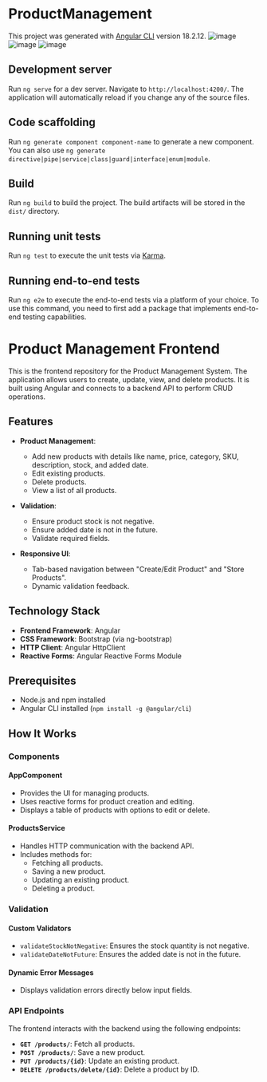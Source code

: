 # ProductManagement

This project was generated with [Angular CLI](https://github.com/angular/angular-cli) version 18.2.12.
![image](https://github.com/user-attachments/assets/a171a955-2ca3-4696-bbc6-ffbce21964c1)
![image](https://github.com/user-attachments/assets/bfd0f119-bfc0-46a7-a4dc-5ac3fcaf7528)
![image](https://github.com/user-attachments/assets/d8965502-bc14-4284-aed9-587bc2e0e9a5)


## Development server

Run `ng serve` for a dev server. Navigate to `http://localhost:4200/`. The application will automatically reload if you change any of the source files.

## Code scaffolding

Run `ng generate component component-name` to generate a new component. You can also use `ng generate directive|pipe|service|class|guard|interface|enum|module`.

## Build

Run `ng build` to build the project. The build artifacts will be stored in the `dist/` directory.

## Running unit tests

Run `ng test` to execute the unit tests via [Karma](https://karma-runner.github.io).

## Running end-to-end tests

Run `ng e2e` to execute the end-to-end tests via a platform of your choice. To use this command, you need to first add a package that implements end-to-end testing capabilities.

# Product Management Frontend

This is the frontend repository for the Product Management System. The application allows users to create, update, view, and delete products. It is built using Angular and connects to a backend API to perform CRUD operations.

## Features

- **Product Management**:
  - Add new products with details like name, price, category, SKU, description, stock, and added date.
  - Edit existing products.
  - Delete products.
  - View a list of all products.

- **Validation**:
  - Ensure product stock is not negative.
  - Ensure added date is not in the future.
  - Validate required fields.

- **Responsive UI**:
  - Tab-based navigation between "Create/Edit Product" and "Store Products".
  - Dynamic validation feedback.

## Technology Stack

- **Frontend Framework**: Angular
- **CSS Framework**: Bootstrap (via ng-bootstrap)
- **HTTP Client**: Angular HttpClient
- **Reactive Forms**: Angular Reactive Forms Module

## Prerequisites

- Node.js and npm installed
- Angular CLI installed (`npm install -g @angular/cli`)

## How It Works

### Components

#### AppComponent
- Provides the UI for managing products.
- Uses reactive forms for product creation and editing.
- Displays a table of products with options to edit or delete.

#### ProductsService
- Handles HTTP communication with the backend API.
- Includes methods for:
  - Fetching all products.
  - Saving a new product.
  - Updating an existing product.
  - Deleting a product.

### Validation

#### Custom Validators
- `validateStockNotNegative`: Ensures the stock quantity is not negative.
- `validateDateNotFuture`: Ensures the added date is not in the future.

#### Dynamic Error Messages
- Displays validation errors directly below input fields.

### API Endpoints

The frontend interacts with the backend using the following endpoints:

- **`GET /products/`**: Fetch all products.
- **`POST /products/`**: Save a new product.
- **`PUT /products/{id}`**: Update an existing product.
- **`DELETE /products/delete/{id}`**: Delete a product by ID.
